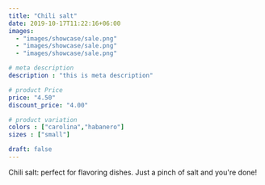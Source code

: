 ```yaml
---
title: "Chili salt"
date: 2019-10-17T11:22:16+06:00
images: 
  - "images/showcase/sale.png"
  - "images/showcase/sale.png"
  - "images/showcase/sale.png"

# meta description
description : "this is meta description"

# product Price
price: "4.50"
discount_price: "4.00"

# product variation
colors : ["carolina","habanero"]
sizes : ["small"]

draft: false
---
```


Chili salt: perfect for flavoring dishes. Just a pinch of salt and you're done!